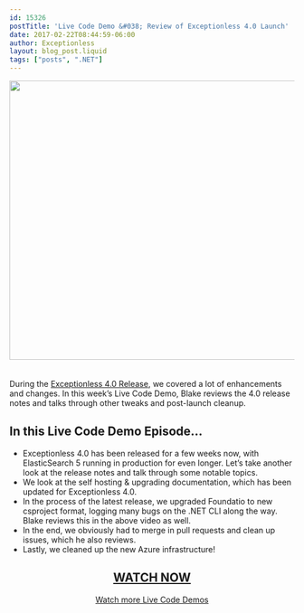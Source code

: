 ```yaml
---
id: 15326
postTitle: 'Live Code Demo &#038; Review of Exceptionless 4.0 Launch'
date: 2017-02-22T08:44:59-06:00
author: Exceptionless
layout: blog_post.liquid
tags: ["posts", ".NET"]
---
```

[<img loading="lazy" class="aligncenter size-large wp-image-15327" style="margin-bottom: 20px;" src="/assets/170221-live-code-review-header-1024x538.jpg" alt="" width="940" height="494" data-id="15327" srcset="/assets/170221-live-code-review-header-1024x538.jpg 1024w, /assets/170221-live-code-review-header-300x158.jpg 300w, /assets/170221-live-code-review-header-768x403.jpg 768w, /assets/170221-live-code-review-header.jpg 1200w" sizes="(max-width: 940px) 100vw, 940px" />](https://www.liveedu.tv/niemyjski/videos/bG9BO-exceptionless-weekly-demo-2-6-17-3)

During the [Exceptionless 4.0 Release](/exceptionless-4-0/), we covered a lot of enhancements and changes. In this week&#8217;s Live Code Demo, Blake reviews the 4.0 release notes and talks through other tweaks and post-launch cleanup.<!--more-->

## In this Live Code Demo Episode&#8230;

  * Exceptionless 4.0 has been released for a few weeks now, with ElasticSearch 5 running in production for even longer. Let&#8217;s take another look at the release notes and talk through some notable topics.
  * We look at the self hosting & upgrading documentation, which has been updated for Exceptionless 4.0.
  * In the process of the latest release, we upgraded Foundatio to new csproject format, logging many bugs on the .NET CLI along the way. Blake reviews this in the above video as well.
  * In the end, we obviously had to merge in pull requests and clean up issues, which he also reviews.
  * Lastly, we cleaned up the new Azure infrastructure!

<h2 style="text-align: center;">
  <a href="https://www.liveedu.tv/niemyjski/videos/bG9BO-exceptionless-weekly-demo-2-6-17-3">WATCH NOW</a>
</h2>

<p style="text-align: center;">
  <a href="/category/live-coding/">Watch more Live Code Demos</a>
</p>
